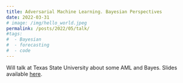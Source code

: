 ```yaml
---
title: Adversarial Machine Learning. Bayesian Perspectives
date: 2022-03-31
# image: /img/hello_world.jpeg
permalink: /posts/2022/05/talk/
#tags:
#  - Bayesian
#  - forecasting
#  - code
---
```


Will talk at Texas State University about some AML and Bayes. Slides available [here](/files/texas_state_2.pdf).